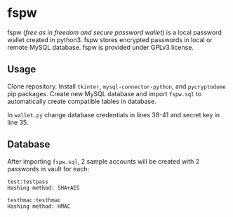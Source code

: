 # fspw
fspw (_free as in freedom and secure password wallet_) is a local password wallet created in python3. fspw stores encrypted passwords in local or remote MySQL database. fspw is provided under GPLv3 license.

##  Usage
Clone repository. Install `tkinter`, `mysql-connector-python`, and `pycryptodome` pip packages. Create new MySQL database and import `fspw.sql` to automatically create compatible tables in database.

In `wallet.py` change database credentials in lines 38-41 and secret key in line 35.

## Database
After importing `fspw.sql`, 2 sample accounts will be created with 2 passwords in vault for each:
```
test:testpass
Hashing method: SHA+AES

testhmac:testhmac
Hashing method: HMAC
```
